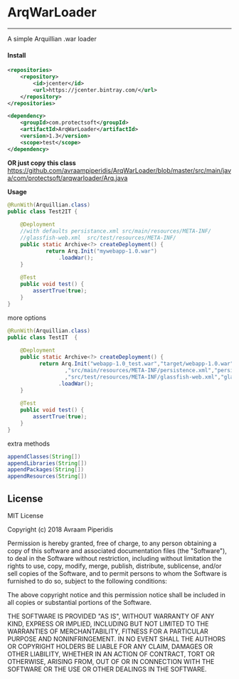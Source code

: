 # ArqWarLoader
---------------
A simple Arquillian .war loader

#### Install
```xml
<repositories>
    <repository>
        <id>jcenter</id>
        <url>https://jcenter.bintray.com/</url>
    </repository>
</repositories>

<dependency>
    <groupId>com.protectsoft</groupId>
    <artifactId>ArqWarLoader</artifactId>
    <version>1.3</version>
    <scope>test</scope>
</dependency>
```
<b>OR just copy this class</b>
https://github.com/avraampiperidis/ArqWarLoader/blob/master/src/main/java/com/protectsoft/arqwarloader/Arq.java  <br>

<b>Usage</b>
```java
@RunWith(Arquillian.class)
public class Test2IT {
       
    @Deployment 
    //with defaults persistance.xml src/main/resources/META-INF/
    //glassfish-web.xml  src/test/resources/META-INF/
    public static Archive<?> createDeployment() {
            return Arq.Init("mywebapp-1.0.war")
                .loadWar();
    }
 
    @Test
    public void test() {
        assertTrue(true);
    }   
}
```
more options <br>
```java
@RunWith(Arquillian.class)
public class TestIT  {
    
    @Deployment 
    public static Archive<?> createDeployment() {
          return Arq.Init("webapp-1.0_test.war","target/webapp-1.0.war"
                  ,"src/main/resources/META-INF/persistence.xml","persistence.xml"
                  ,"src/test/resources/META-INF/glassfish-web.xml","glassfish-web.xml")
                .loadWar();
    }
   
    @Test
    public void test() {
        assertTrue(true);
    }
}
```
extra methods <br>
```java
appendClasses(String[])
appendLibraries(String[])
appendPackages(String[])
appendResources(String[])
```

## License
MIT License

Copyright (c) 2018 Avraam Piperidis

Permission is hereby granted, free of charge, to any person obtaining a copy
of this software and associated documentation files (the "Software"), to deal
in the Software without restriction, including without limitation the rights
to use, copy, modify, merge, publish, distribute, sublicense, and/or sell
copies of the Software, and to permit persons to whom the Software is
furnished to do so, subject to the following conditions:

The above copyright notice and this permission notice shall be included in all
copies or substantial portions of the Software.

THE SOFTWARE IS PROVIDED "AS IS", WITHOUT WARRANTY OF ANY KIND, EXPRESS OR
IMPLIED, INCLUDING BUT NOT LIMITED TO THE WARRANTIES OF MERCHANTABILITY,
FITNESS FOR A PARTICULAR PURPOSE AND NONINFRINGEMENT. IN NO EVENT SHALL THE
AUTHORS OR COPYRIGHT HOLDERS BE LIABLE FOR ANY CLAIM, DAMAGES OR OTHER
LIABILITY, WHETHER IN AN ACTION OF CONTRACT, TORT OR OTHERWISE, ARISING FROM,
OUT OF OR IN CONNECTION WITH THE SOFTWARE OR THE USE OR OTHER DEALINGS IN THE
SOFTWARE.
